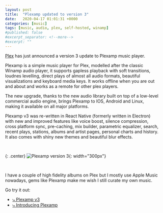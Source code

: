 ```yaml
---
layout: post
title:  "Plexamp updated to version 3"
date:   2020-04-17 01:01:31 +0000
categories: [music]
tags: [music, audio, plex, self-hosted, winamp]
#published: false
#excerpt_separator: <!--more-->
#excerpt: ""
---
```


[Plex](https://plex.tv) has just announced a version 3 update to Plexamp music player. 


Plexamp is a simple music player for Plex, modelled after the classic Winamp audio player, it supports gapless playback with soft transitions, loudnes levelling, direct plays of almost all audio formats, beautiful visualizations and keyboard media keys. It works offline when you are out and about and works as a remote for other plex players.

<!--more-->

The new upgrade, thanks to the new audio library built on top of a low-level commercial audio engine, brings Plexamp to IOS, Android and Linux, making it available on all major platforms. 

Plexamp v3 was re-written in React Native (formerly written in Electron) with new and improved features like voice boost, silence compression, cross platform sync, pre-caching, mix builder, parametric equalizer, search, recent plays, stations, albums and artist pages, personal charts and history. It also comes with shiny new themes and beautiful blur effects.

<br />

{: .center}
![Plexamp version 3](/images/plexamp.png){: width="300px"} 

<br />

I have a couple of high fidelity albums on Plex but I mostly use Apple Music nowadays, gems like Plexamp make me wish I still curate my own music.

Go try it out:
  * [⤷ Plexamp v3](https://medium.com/plexlabs/plexamp-v3-9af3b10063b4)
  * [⤷ Introducing Plexamp](https://medium.com/plexlabs/introducing-plexamp-9493a658847a)
